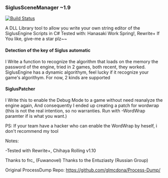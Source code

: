 ### SiglusSceneManager ~1.9
[![Build Status](https://travis-ci.org/ForumHulp/pageaddon.svg?branch=master)](http://vnx.uvnworks.com)

A DLL Library tool to allow you write your own string editor of the SiglusEngine Scripts in C#
Tested with: Hanasaki Work Spring!, Rewrite+
If You like, give-me a star plz~~


#### Detection of the key of Siglus automatic
I Write a function to recognize the algorithm that loads on the memory the password of the engine, tried in 2 games, both recent, they worked. 
SiglusEngine has a dynamic algorithym, feel lucky if it recognize your game's algorithym. For now, 2 kinds are supported

#### SiglusPatcher
I Write this to enable the Debug Mode to a game without need reanalyze the engine again, 
And consequently I ended up creating a patch for wordwrap (this is not the real intention, so no warranties. Run with -WordWrap paramter if is what you want.)

PS: If your team have a hacker who can enable the WordWrap by heself, i don't recommend my tool

Notes:

-Tested with Rewrite+, Chihaya Rolling v1.10


Thanks to frc_ (Fuwanovel)
Thanks to the Entuziasty (Russian Group)

Original ProcessDump Repo: https://github.com/glmcdona/Process-Dump/
